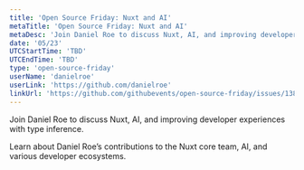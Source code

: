 ```yaml
---
title: 'Open Source Friday: Nuxt and AI'
metaTitle: 'Open Source Friday: Nuxt and AI'
metaDesc: 'Join Daniel Roe to discuss Nuxt, AI, and improving developer experiences with type inference.'
date: '05/23'
UTCStartTime: 'TBD'
UTCEndTime: 'TBD'
type: 'open-source-friday'
userName: 'danielroe'
userLink: 'https://github.com/danielroe'
linkUrl: 'https://github.com/githubevents/open-source-friday/issues/138'
---
```


Join Daniel Roe to discuss Nuxt, AI, and improving developer experiences with type inference.

Learn about Daniel Roe’s contributions to the Nuxt core team, AI, and various developer ecosystems.